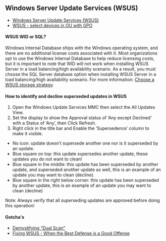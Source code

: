 ## Windows Server Update Services (WSUS)
* [Windows Server Update Services (WSUS)](https://docs.microsoft.com/en-us/windows-server/administration/windows-server-update-services/get-started/windows-server-update-services-wsus)
* [WSUS - select devices in OU with GPO](https://www.reddit.com/r/sysadmin/comments/8uhjr2/wsus_select_devices_in_ou_with_gpo/)

#### WSUS WID or SQL?
Windows Internal Database ships with the Windows operating system, and there are no additional license costs associated with it. Most organizations opt to use the Windows Internal Database to help reduce licensing costs, but it is important to note that WID will not work when installing WSUS Server in a load balancing/high availability scenario. As a result, you must choose the SQL Server database option when installing WSUS Server in a load balancing/high availability scenario. For more information: [Choose a WSUS storage strategy](https://docs.microsoft.com/en-us/windows-server/administration/windows-server-update-services/plan/plan-your-wsus-deployment#wsus-database)

#### How to identify and decline superseded updates in WSUS
1. Open the Windows Update Services MMC then select the All Updates View.
1. Set the display to show the Approval status of ‘Any except Declined’ with a Status of ‘Any’, then  Click Refresh.
1. Right click in the title bar and Enable the ‘Supersedence’ column to make it visible.
* No icon: update doesn’t supersede another one nor is it superseded by an update.
* Blue square on top: this update supersedes another update, these updates you do not want to clean!
* Blue square in the middle: this update has been superseded by another update, and superseded another update as well, this is an example of an update you may want to clean (decline).
* Blue square in the right below corner: this update has been superseded by another update, this is an example of an update you may want to clean (decline)
 
 Note: Always verify that all superseding updates are approved before doing this operation!
 
 #### Gotcha's
* [Demystifying “Dual Scan”](https://blogs.technet.microsoft.com/wsus/2017/05/05/demystifying-dual-scan/)
* [Fixing WSUS - When the Best Defense is a Good Offense](https://deploymentresearch.com/Research/Post/665/Fixing-WSUS-When-the-Best-Defense-is-a-Good-Offense)
